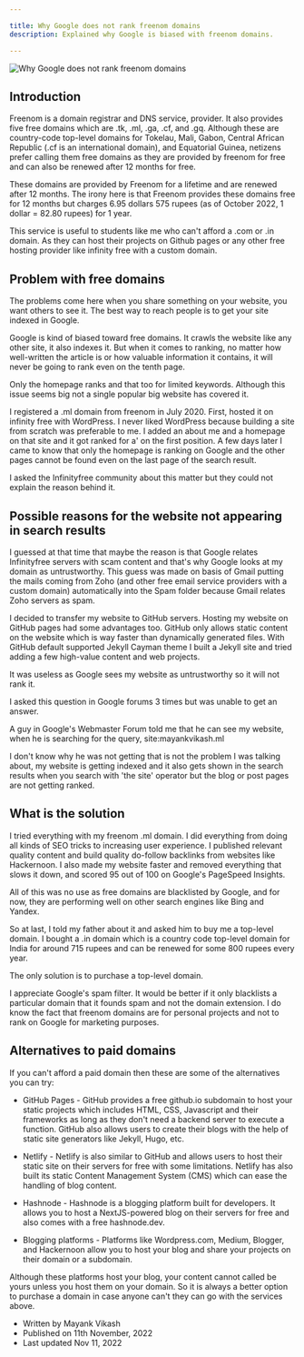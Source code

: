 ```yaml
---

title: Why Google does not rank freenom domains
description: Explained why Google is biased with freenom domains.

---
```


![Why Google does not rank freenom domains](https://mayankvikash.in/posts/Why-Google-does-not-rank-freenom-domains/Why-Google-does-not-rank-freenom-domains.webp)
## Introduction
Freenom is a domain registrar and DNS service, provider. It also provides five free domains which are .tk, .ml, .ga, .cf, and .gq. Although these are country-code top-level domains for Tokelau, Mali, Gabon, Central African Republic (.cf is an international domain), and Equatorial Guinea, netizens prefer calling them free domains as they are provided by freenom for free and can also be renewed after 12 months for free. 

These domains are provided by Freenom for a lifetime and are renewed after 12 months. The irony here is that Freenom provides these domains free for 12 months but charges 6.95 dollars 575 rupees (as of October 2022, 1 dollar = 82.80 rupees) for 1 year.

This service is useful to students like me who can't afford a .com or .in domain. As they can host their projects on Github pages or any other free hosting provider like infinity free with a custom domain.

## Problem with free domains

The problems come here when you share something on your website, you want others to see it. The best way to reach people is to get your site indexed in Google.

Google is kind of biased toward free domains. It crawls the website like any other site, it also indexes it. But when it comes to ranking, no matter how well-written the article is or how valuable information it contains, it will never be going to rank even on the tenth page.

Only the homepage ranks and that too for limited keywords. Although this issue seems big not a single popular big website has covered it.

I registered a .ml domain from freenom in July 2020. First, hosted it on infinity free with WordPress. I never liked WordPress because building a site from scratch was preferable to me.
I added an about me and a homepage on that site and it got ranked for a' on the first position. A few days later I came to know that only the homepage is ranking on Google and the other pages cannot be found even on the last page of the search result.

I asked the Infinityfree community about this matter but they could not explain the reason behind it.

## Possible reasons for the website not appearing in search results
I guessed at that time that maybe the reason is that Google relates Infinityfree servers with scam content and that's why Google looks at my domain as untrustworthy.
This guess was made on basis of Gmail putting the mails coming from Zoho (and other free email service providers with a custom domain) automatically into the Spam folder because Gmail relates Zoho servers as spam.

I decided to transfer my website to GitHub servers. Hosting my website on GitHub pages had some advantages too. GitHub only allows static content on the website which is way faster than dynamically generated files. With GitHub default supported Jekyll Cayman theme I built a Jekyll site and tried adding a few high-value content and web projects.

It was useless as Google sees my website as untrustworthy so it will not rank it.

I asked this question in Google forums 3 times but was unable to get an answer.

A guy in Google's Webmaster Forum told me that he can see my website, when he is searching for the query, site:mayankvikash.ml

I don't know why he was not getting that is not the problem I was talking about, my website is getting indexed and it also gets shown in the search results when you search with 'the site' operator but the blog or post pages are not getting ranked.

## What is the solution

I tried everything with my freenom .ml domain. I did everything from doing all kinds of SEO tricks to increasing user experience. I published relevant quality content and build quality do-follow backlinks from websites like Hackernoon. I also made my website faster and removed everything that slows it down, and scored 95 out of 100 on Google's PageSpeed Insights.

All of this was no use as free domains are blacklisted by Google, and for now, they are performing well on other search engines like Bing and Yandex.

So at last, I told my father about it and asked him to buy me a top-level domain. I bought a .in domain which is a country code top-level domain for India for around 715 rupees and can be renewed for some 800 rupees every year.

The only solution is to purchase a top-level domain.

I appreciate Google's spam filter. It would be better if it only blacklists a particular domain that it founds spam and not the domain extension. I do know the fact that freenom domains are for personal projects and not to rank on Google for marketing purposes.

## Alternatives to paid domains

If you can't afford a paid domain then these are some of the alternatives you can try:

- GitHub Pages - GitHub provides a free github.io subdomain to host your static projects which includes HTML, CSS, Javascript and their frameworks as long as they don't need a backend server to execute a function. GitHub also allows users to create their blogs with the help of static site generators like Jekyll, Hugo, etc.

- Netlify - Netlify is also similar to GitHub and allows users to host their static site on their servers for free with some limitations. Netlify has also built its static Content Management System (CMS) which can ease the handling of blog content.

- Hashnode - Hashnode is a blogging platform built for developers. It allows you to host a NextJS-powered blog on their servers for free and also comes with a free hashnode.dev.

- Blogging platforms - Platforms like Wordpress.com, Medium, Blogger, and Hackernoon allow you to host your blog and share your projects on their domain or a subdomain.

Although these platforms host your blog, your content cannot called be yours unless you host them on your domain. So it is always a better option to purchase a domain in case anyone can't they can go with the services above.

- Written by Mayank Vikash
- Published on 11th November, 2022
- Last updated Nov 11, 2022















